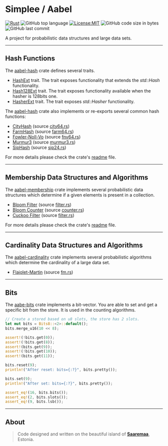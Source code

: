# Simplee / Aabel

[![Rust](https://github.com/veminovici/aabel/actions/workflows/ci.yml/badge.svg?branch=main)](https://github.com/veminovici/aabel/actions/workflows/ci.yml)
![GitHub top language](https://img.shields.io/github/languages/top/veminovici/aabel)
[![License:MIT](https://img.shields.io/badge/License-MIT-yellow.svg)](https://opensource.org/licenses/MIT)
![GitHub code size in bytes](https://img.shields.io/github/languages/code-size/veminovici/aabel)
![GitHub last commit](https://img.shields.io/github/last-commit/veminovici/aabel)

A project for probabilistic data structures and large data sets.

---

## Hash Functions
The [aabel-hash](./aabel-hash/) crate defines several traits.

- [HashExt](./aabel-hash/src/hash_ext.rs) trait. The trait exposes functionality that extends the *std::Hash* functionality.
- [Hash128Ext](./aabel-hash/src/hash128_ext.rs) trait. The trait exposes functionality available when the hasher is 128bits one.
- [HasherExt](./aabel-hash/src/hasher_ext.rs) trait. The trait exposes *std::Hasher* functionality.

The [aabel-hash](./aabel-hash/) crate also implements or re-exports several common hash functions:
- [CityHash](https://github.com/google/cityhash) (source [city64.rs](./aabel-hash/src/city64.rs))
- [FarmHash](https://github.com/google/farmhash) (source [farm64.rs](./aabel-hash/src/farm64.rs))
- [Fowler-Noll-Vo](https://en.wikipedia.org/wiki/Fowler%E2%80%93Noll%E2%80%93Vo_hash_function) (source [fnv64.rs](./aabel-hash/src/fnv64.rs))
- [Murmur3](https://en.wikipedia.org/wiki/MurmurHash) (source [murmur3.rs](./aabel-hash/src/murmur32.rs))
- [SipHash](https://en.wikipedia.org/wiki/SipHash) (source [sip24.rs](./aabel-hash/src/sip24.rs))

For more details please check the crate's [readme](./hashing/aabel-hash/README.md) file.

---

## Membership Data Structures and Algorithms
The [aabel-membership](./aabel-membership/) crate implements several probabilistic data structures which determine if a given elements is present in a collection.

- [Bloom Filter](https://en.wikipedia.org/wiki/Bloom_filter) (source [filter.rs](./aabel-membership/src/bloom/filter.rs))
- [Bloom Counter](https://en.wikipedia.org/wiki/Counting_Bloom_filter) (source [counter.rs](./aabel-membership/src/bloom/counter.rs)) 
- [Cuckoo Filter](https://en.wikipedia.org/wiki/Cuckoo_filter) (source [filter.rs](./aabel-membership/src/cuckoo/filter.rs))

For more details please check the crate's [readme](./aabel-membership//README.md) file.

---

## Cardinality Data Structures and Algorithms
The [aabel-cardinality](./aabel-cardinality/) crate implements several probabilistic algorithms which determine the cardinality of a large data set.

- [Flajolet-Martin](https://en.wikipedia.org/wiki/Flajolet%E2%80%93Martin_algorithm) (source [fm.rs](./aabel-cardinality/src/fm.rs))

---

## Bits
The [aabe-bits](./aabel-bits/) crate implements a bit-vector. You are able to set and get a specific bit from the store.
It is used in the counting algorithms.

```rust
// Create a stored based on u8 slots, the store has 2 slots.
let mut bits = Bits8::<2>::default();
bits.merge_u16(10 << 8);

assert!(!bits.get(0));
assert!(!bits.get(8));
assert!(bits.get(9));
assert!(!bits.get(10));
assert!(bits.get(11));

bits.reset(9);
println!("After reset: bits={:?}", bits.pretty());

bits.set(9);
println!("After set: bits={:?}", bits.pretty());

assert_eq!(16, bits.bits());
assert_eq!(2, bits.slots());
assert_eq!(9, bits.lsb());
```

---

## About

> Code designed and written on the beautiful island of [**Saaremaa**](https://goo.gl/maps/DmB9ewY2R3sPGFnTA), Estonia.